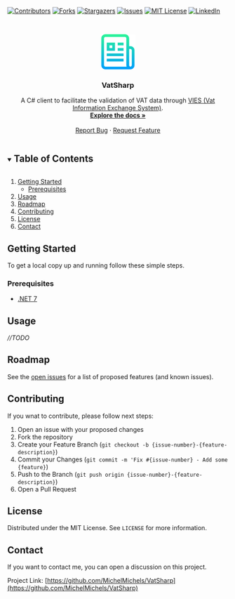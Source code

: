 <!-- PROJECT SHIELDS -->
<!--
*** I'm using markdown "reference style" links for readability.
*** Reference links are enclosed in brackets [ ] instead of parentheses ( ).
*** See the bottom of this document for the declaration of the reference variables
*** for contributors-url, forks-url, etc. This is an optional, concise syntax you may use.
*** https://www.markdownguide.org/basic-syntax/#reference-style-links
-->
[![Contributors][contributors-shield]][contributors-url]
[![Forks][forks-shield]][forks-url]
[![Stargazers][stars-shield]][stars-url]
[![Issues][issues-shield]][issues-url]
[![MIT License][license-shield]][license-url]
[![LinkedIn][linkedin-shield]][linkedin-url]


<!-- PROJECT LOGO -->
<br />
<p align="center">
  <a href="https://github.com/MichelMichels/VatSharp">
    <img src="images/logo.png" alt="Logo" width="80" height="80">
  </a>

  <h3 align="center">VatSharp</h3>

  <p align="center">
    A C# client to facilitate the validation of VAT data through <a href="https://ec.europa.eu/taxation_customs/vies/#/vat-validation">VIES (Vat Information Exchange System)</a>.
    <br />
    <a href="https://github.com/MichelMichels/VatSharp"><strong>Explore the docs »</strong></a>
    <br />
    <br />
    <a href="https://github.com/MichelMichels/VatSharp/issues">Report Bug</a>
    ·
    <a href="https://github.com/MichelMichels/VatSharp/issues">Request Feature</a>
  </p>
</p>



<!-- TABLE OF CONTENTS -->
<details open="open">
  <summary><h2 style="display: inline-block">Table of Contents</h2></summary>
  <ol>    
    <li>
      <a href="#getting-started">Getting Started</a>
      <ul>
        <li><a href="#prerequisites">Prerequisites</a></li>
      </ul>
    </li>
    <li><a href="#usage">Usage</a></li>
    <li><a href="#roadmap">Roadmap</a></li>
    <li><a href="#contributing">Contributing</a></li>
    <li><a href="#license">License</a></li>
    <li><a href="#contact">Contact</a></li>
  </ol>
</details>

<!-- GETTING STARTED -->
## Getting Started

To get a local copy up and running follow these simple steps.

### Prerequisites

* [.NET 7](https://dotnet.microsoft.com/en-us/download)

<!-- USAGE EXAMPLES -->
## Usage

_//TODO_


<!-- ROADMAP -->
## Roadmap

See the [open issues](https://github.com/MichelMichels/VatSharp/issues) for a list of proposed features (and known issues).


<!-- CONTRIBUTING -->
## Contributing

If you wnat to contribute, please follow next steps:

1. Open an issue with your proposed changes
2. Fork the repository
3. Create your Feature Branch (`git checkout -b {issue-number}-{feature-description}`)
4. Commit your Changes (`git commit -m 'Fix #{issue-number} - Add some {feature}`)
5. Push to the Branch (`git push origin {issue-number}-{feature-description}`)
6. Open a Pull Request

<!-- LICENSE -->
## License

Distributed under the MIT License. See `LICENSE` for more information.

<!-- CONTACT -->
## Contact

If you want to contact me, you can open a discussion on this project.

Project Link: [https://github.com/MichelMichels/VatSharp](https://github.com/MichelMichels/VatSharp)



<!-- MARKDOWN LINKS & IMAGES -->
<!-- https://www.markdownguide.org/basic-syntax/#reference-style-links -->
[contributors-shield]: https://img.shields.io/github/contributors/MichelMichels/repo.svg?style=for-the-badge
[contributors-url]: https://github.com/MichelMichels/repo/graphs/contributors
[forks-shield]: https://img.shields.io/github/forks/MichelMichels/repo.svg?style=for-the-badge
[forks-url]: https://github.com/MichelMichels/repo/network/members
[stars-shield]: https://img.shields.io/github/stars/MichelMichels/repo.svg?style=for-the-badge
[stars-url]: https://github.com/MichelMichels/repo/stargazers
[issues-shield]: https://img.shields.io/github/issues/MichelMichels/repo.svg?style=for-the-badge
[issues-url]: https://github.com/MichelMichels/repo/issues
[license-shield]: https://img.shields.io/github/license/MichelMichels/repo.svg?style=for-the-badge
[license-url]: https://github.com/MichelMichels/repo/blob/master/LICENSE.txt
[linkedin-shield]: https://img.shields.io/badge/-LinkedIn-black.svg?style=for-the-badge&logo=linkedin&colorB=555
[linkedin-url]: https://linkedin.com/in/MichelMichels
